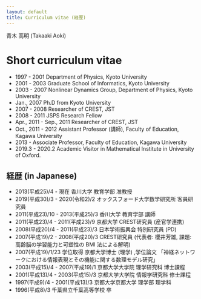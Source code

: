 ```yaml
---
layout: default
title: Curriculum vitae (経歴)
---
```


青木 高明 (Takaaki Aoki)

# Short curriculum vitae
- 1997 - 2001 Department of Physics, Kyoto University
- 2001 - 2003 Graduate School of Informatics, Kyoto University
- 2003 - 2007 Nonlinear Dynamics Group, Department of Physics, Kyoto University
- Jan., 2007 Ph.D from Kyoto University
- 2007 - 2008 Researcher of CREST, JST
- 2008 - 2011 JSPS Research Fellow
- Apr., 2011 - Sep., 2011 Researcher of CREST, JST
- Oct., 2011 - 2012 Assistant Professor (講師), Faculty of Education, Kagawa University
- 2013 - Associate Professor, Faculty of Education, Kagawa University
- 2019.3 - 2020.2 Academic Visitor in Mathematical Institute in University of Oxford.

## 経歴 (in Japanese)

- 2013(平成25)/4 - 現在	香川大学 教育学部 准教授
- 2019(平成30)/3 - 2020(令和2)/2	オックスフォード大学数学研究所 客員研究員
- 2011(平成23)/10 - 2013(平成25)/3	香川大学 教育学部 講師
- 2011(平成23)/4 - 2011(平成23)/9	京都大学 CREST研究員 (産官学連携)
- 2008(平成20)/4 - 2011(平成23)/3	日本学術振興会 特別研究員 (PD)
- 2007(平成19)/2 - 2008(平成20)/3	CREST研究員 (代表者: 櫻井芳雄, 課題: 高齢脳の学習能力と可塑性の BMI 法による解明)
- 2007(平成19)/1/23	学位取得 京都大学博士 (理学) ,学位論文 「神経ネットワークにおける情報表現とその機能に関する数理モデル研究」
- 2003(平成15)/4 - 2007(平成19)/1	京都大学大学院 理学研究科 博士課程
- 2001(平成13)/4 - 2003(平成15)/3	京都大学大学院 情報学研究科 修士課程
- 1997(平成9)/4 - 2001(平成13)/3	京都大学京都大学 理学部 理学科
- 1996(平成8)/3	千葉県立千葉高等学校 卒

